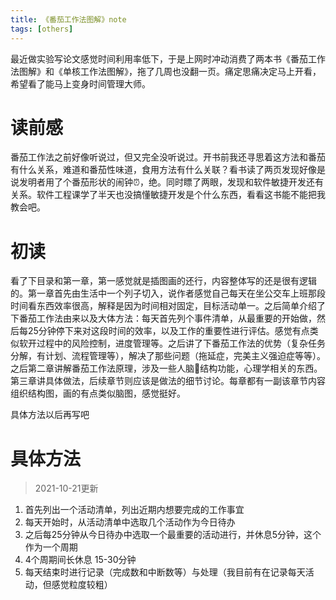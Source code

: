 ```yaml
---
title: 《番茄工作法图解》note
tags: [others]
---
```


最近做实验写论文感觉时间利用率低下，于是上网时冲动消费了两本书《番茄工作法图解》和《单核工作法图解》，拖了几周也没翻一页。痛定思痛决定马上开看，希望看了能马上变身时间管理大师。

# **读前感**

番茄工作法之前好像听说过，但又完全没听说过。开书前我还寻思着这方法和番茄有什么关系，难道和番茄性味道，食用方法有什么关联？看书读了两页发现好像是说发明者用了个番茄形状的闹钟⏰，绝。同时瞟了两眼，发现和软件敏捷开发还有关系。软件工程课学了半天也没搞懂敏捷开发是个什么东西，看看这书能不能把我教会吧。

# 初读

看了下目录和第一章，第一感觉就是插图画的还行，内容整体写的还是很有逻辑的。第一章首先由生活中一个列子切入，说作者感觉自己每天在坐公交车上班那段时间看东西效率很高，解释是因为时间相对固定，目标活动单一。之后简单介绍了下番茄工作法由来以及大体方法：每天首先列个事件清单，从最重要的开始做，然后每25分钟停下来对这段时间的效率，以及工作的重要性进行评估。感觉有点类似软开过程中的风险控制，进度管理等。之后讲了下番茄工作法的优势（复杂任务分解，有计划、流程管理等），解决了那些问题（拖延症，完美主义强迫症等等）。之后第二章讲解番茄工作法原理，涉及一些人脑🧠结构功能，心理学相关的东西。第三章讲具体做法，后续章节则应该是做法的细节讨论。每章都有一副该章节内容组织结构图，画的有点类似脑图，感觉挺好。

具体方法以后再写吧

# 具体方法

> 2021-10-21更新

1. 首先列出一个活动清单，列出近期内想要完成的工作事宜
2. 每天开始时，从活动清单中选取几个活动作为今日待办
3. 之后每25分钟从今日待办中选取一个最重要的活动进行，并休息5分钟，这个作为一个周期
4. 4个周期间长休息 15-30分钟
5. 每天结束时进行记录（完成数和中断数等）与处理（我目前有在记录每天活动，但感觉粒度较粗）